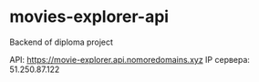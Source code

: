 # movies-explorer-api
Backend of diploma project

API: https://movie-explorer.api.nomoredomains.xyz
IP сервера: 51.250.87.122
